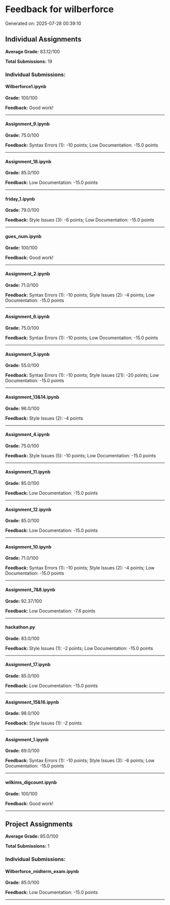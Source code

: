 # Feedback for wilberforce

Generated on: 2025-07-28 00:39:10

## Individual Assignments

**Average Grade:** 83.12/100

**Total Submissions:** 19

### Individual Submissions:

#### Wilberforce1.ipynb

**Grade:** 100/100

**Feedback:** Good work!

---

#### Assignment_9.ipynb

**Grade:** 75.0/100

**Feedback:** Syntax Errors (1): -10 points; Low Documentation: -15.0 points

---

#### Assignment_18.ipynb

**Grade:** 85.0/100

**Feedback:** Low Documentation: -15.0 points

---

#### friday_1.ipynb

**Grade:** 79.0/100

**Feedback:** Style Issues (3): -6 points; Low Documentation: -15.0 points

---

#### gues_num.ipynb

**Grade:** 100/100

**Feedback:** Good work!

---

#### Assignment_2.ipynb

**Grade:** 71.0/100

**Feedback:** Syntax Errors (1): -10 points; Style Issues (2): -4 points; Low Documentation: -15.0 points

---

#### Assignment_6.ipynb

**Grade:** 75.0/100

**Feedback:** Syntax Errors (1): -10 points; Low Documentation: -15.0 points

---

#### Assignment_5.ipynb

**Grade:** 55.0/100

**Feedback:** Syntax Errors (1): -10 points; Style Issues (21): -20 points; Low Documentation: -15.0 points

---

#### Assignment_13&14.ipynb

**Grade:** 96.0/100

**Feedback:** Style Issues (2): -4 points

---

#### Assignment_4.ipynb

**Grade:** 75.0/100

**Feedback:** Style Issues (5): -10 points; Low Documentation: -15.0 points

---

#### Assignment_11.ipynb

**Grade:** 85.0/100

**Feedback:** Low Documentation: -15.0 points

---

#### Assignment_12.ipynb

**Grade:** 85.0/100

**Feedback:** Low Documentation: -15.0 points

---

#### Assignment_10.ipynb

**Grade:** 71.0/100

**Feedback:** Syntax Errors (1): -10 points; Style Issues (2): -4 points; Low Documentation: -15.0 points

---

#### Assignment_7&8.ipynb

**Grade:** 92.37/100

**Feedback:** Low Documentation: -7.6 points

---

#### hackathon.py

**Grade:** 83.0/100

**Feedback:** Style Issues (1): -2 points; Low Documentation: -15.0 points

---

#### Assignment_17.ipynb

**Grade:** 85.0/100

**Feedback:** Low Documentation: -15.0 points

---

#### Assignment_15&16.ipynb

**Grade:** 98.0/100

**Feedback:** Style Issues (1): -2 points

---

#### Assignment_1.ipynb

**Grade:** 69.0/100

**Feedback:** Syntax Errors (1): -10 points; Style Issues (3): -6 points; Low Documentation: -15.0 points

---

#### wilkims_digcount.ipynb

**Grade:** 100/100

**Feedback:** Good work!

---

## Project Assignments

**Average Grade:** 85.0/100

**Total Submissions:** 1

### Individual Submissions:

#### Wilberforce_midterm_exam.ipynb

**Grade:** 85.0/100

**Feedback:** Low Documentation: -15.0 points

---

